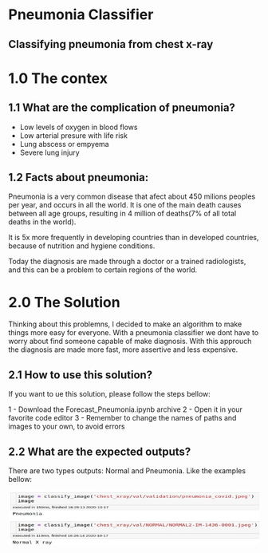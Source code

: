# Pneumonia Classifier 
## Classifying pneumonia from chest x-ray


# 1.0 The contex

## 1.1 What are the complication of pneumonia?

- Low levels of oxygen in blood flows
- Low arterial presure with life risk
- Lung abscess or empyema
- Severe lung injury

## 1.2 Facts about pneumonia:

Pneumonia is a very common disease that afect about 450 milions peoples per year, and occurs in all the world. It is one of the main death causes between all age groups, resulting in 4 million of deaths(7% of all total deaths in the world).

It is 5x more frequently in developing countries than in developed countries, because of nutrition and hygiene conditions.

Today the diagnosis are made through a doctor or a trained radiologists, and this can be a problem to certain regions of the world.

# 2.0 The Solution

Thinking about this problemns, I decided to make an algorithm to make things more easy for everyone. With a pneumonia classifier we dont have to worry about find someone capable of make diagnosis. With this approuch the diagnosis are made more fast, more assertive and less expensive.

## 2.1 How to use this solution?

If you want to ue this solution, please follow the steps bellow:

1 - Download the Forecast_Pneumonia.ipynb archive
2 - Open it in your favorite code editor
3 - Remember to change the names of paths and images to your own, to avoid errors

## 2.2 What are the expected outputs?

There are two types outputs: Normal and Pneumonia. Like the examples bellow:

![diagnosis](/output_example/output.jpeg)



